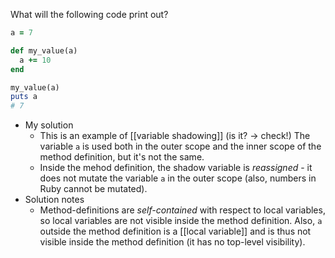 What will the following code print out?

```ruby
a = 7

def my_value(a)
  a += 10
end

my_value(a)
puts a
# 7
```

* My solution
  * This is an example of [[variable shadowing]] (is it? -> check!) The variable `a` is used both in the outer scope and the inner scope of the method definition, but it's not the same. 
  * Inside the mehod definition, the shadow variable is *reassigned* - it does not mutate the variable `a` in the outer scope (also, numbers in Ruby cannot be mutated).
* Solution notes
  * Method-definitions are *self-contained* with respect to local variables, so local variables are not visible inside the method definition. Also, `a` outside the method definition is a [[local variable]] and is thus not visible inside the method definition (it has no top-level visibility). 

